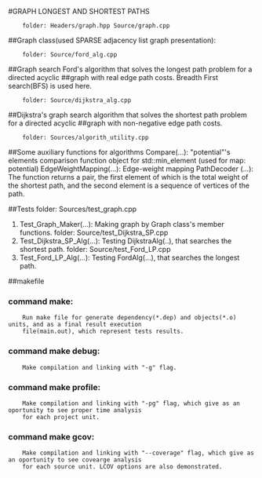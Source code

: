 #GRAPH LONGEST AND SHORTEST PATHS	

		folder: Headers/graph.hpp Source/graph.cpp
##Graph class(used SPARSE adjacency list graph presentation): 
		
		folder: Source/ford_alg.cpp
##Graph search Ford's algorithm that solves the longest path problem for a directed acyclic
##graph with real edge path costs. Breadth First search(BFS) is used here.

		folder: Source/dijkstra_alg.cpp
##Dijkstra's graph search algorithm that solves the shortest path problem for a directed acyclic
##graph with non-negative edge path costs.

		folder: Sources/algorith_utility.cpp
##Some auxiliary functions for algorithms
	Compare(...): "potential"'s elements comparison function object for std::min_element (used for map: potential)
	EdgeWeightMapping(...): Edge-weight mapping
	PathDecoder (...): The function returns a pair, the first element of which is the total weight of the shortest path,
	and the second element is a sequence of vertices of the path.

##Tests
		folder: Sources/test_graph.cpp
1. Test_Graph_Maker(...): Making graph by Graph class's member functions.
		folder: Source/test_Dijkstra_SP.cpp
2. Test_Dijkstra_SP_Alg(...): Testing DijkstraAlg(..), that searches the shortest path.
		folder: Source/test_Ford_LP.cpp 
3. Test_Ford_LP_Alg(...): Testing FordAlg(...), that searches the longest path.

##makefile
###      command make:
		Run make file for generate dependency(*.dep) and objects(*.o) units, and as a final result execution 
		file(main.out), which represent tests results.
###      command make debug:
		Make compilation and linking with "-g" flag.
###      command make profile:
		Make compilation and linking with "-pg" flag, which give as an oportunity to see proper time analysis
		for each project unit.
###      command make gcov:
		Make compilation and linking with "--coverage" flag, which give as an oportunity to see covearge analysis
		for each source unit. LCOV options are also demonstrated.



